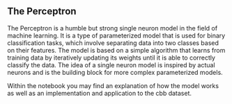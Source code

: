 ## The Perceptron

The Perceptron is a humble but strong single neuron model in the field of machine learning. It is a type of parameterized model that is used for binary classification tasks, which involve separating data into two classes based on their features. The model is based on a simple algorithm that learns from training data by iteratively updating its weights until it is able to correctly classify the data. The idea of a single neuron model is inspired by actual neurons and is the building block for more complex parameterized models.

Within the notebook you may find an explanation of how the model works as well as an implementation and application to the cbb dataset.
